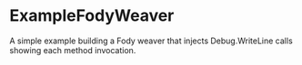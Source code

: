 # ExampleFodyWeaver
A simple example building a Fody weaver that injects Debug.WriteLine calls showing each method invocation.
